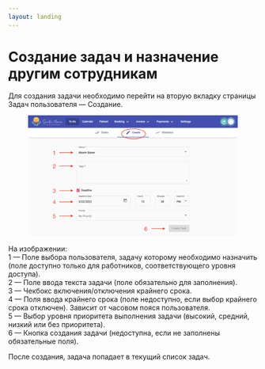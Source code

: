 ```yaml
---
layout: landing
---
```


# Создание задач и назначение другим сотрудникам

Для создания задачи необходимо перейти на вторую вкладку страницы Задач пользователя — Создание.

<figure><img src="../../../.gitbook/assets/Screenshot 2023-05-22 at 22.38.19.png" alt=""><figcaption></figcaption></figure>

На изображении:\
1 — Поле выбора пользователя, задачу которому необходимо назначить (поле доступно только для работников, соответствующего уровня доступа).\
2 — Поле ввода текста задачи (поле обязательно для заполнения).\
3 — Чекбокс включения/отключения крайнего срока.\
4 — Поля ввода крайнего срока (поле недоступно, если выбор крайнего срока отключен). Зависит от часовом пояся пользователя.\
5 — Выбор уровня приоритета выполнения задачи (высокий, средний, низкий или без приоритета).\
6 — Кнопка создания задачи (недоступна, если не заполнены обязательные поля).

После создания, задача попадает в текущий список задач.
